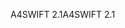 <span data-ttu-id="df68d-101">A4SWIFT 2.1</span><span class="sxs-lookup"><span data-stu-id="df68d-101">A4SWIFT 2.1</span></span>